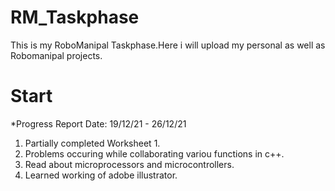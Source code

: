 # RM_Taskphase
This is my RoboManipal Taskphase.Here i will upload my personal as well as Robomanipal projects.

#      Start

*Progress Report
Date: 19/12/21 - 26/12/21
1. Partially completed Worksheet 1.
2. Problems occuring while collaborating variou functions in c++.
3. Read about microprocessors and microcontrollers.
4. Learned working of adobe illustrator.

